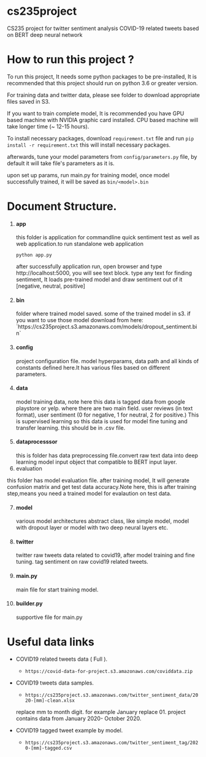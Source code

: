 # cs235project
CS235 project for twitter sentiment analysis COVID-19 related tweets based on BERT deep neural network 

# How to run this project ?

To run this project, It needs some python packages to be pre-installed, It is recommended that this project should run on
python 3.6 or greater version. 

For training data and twitter data, please see folder to download appropriate files saved in S3.

If you want to train complete model, It is recommended you have GPU based machine 
with NVIDIA graphic card installed. CPU based machine will take longer time (~ 12-15 hours).

To install necessary packages, download `requirement.txt` file and run 
`pip install -r requirement.txt` this will install necessary packages.

afterwards, tune your model parameters from `config/parameters.py` file, by default it will take file's parameters as it is.

upon set up params, run main.py for training model, once model successfully trained, it will be saved as `bin/<model>.bin`


# Document Structure.
1. <h4> app </h4>
    this folder is application for commandline quick sentiment test as well as web application.to run standalone web application 
    
    `python app.py`
    
    after successfully application run, open browser and type http://localhost:5000, you will see text block. type any 
    text for finding sentiment, It loads pre-trained model and draw sentiment out of it [negative, neutral, positive]
 
2. <h4>bin</h4>
    folder where trained model saved. some of the trained model in s3. if you want to use those model download from here:
    `https://cs235project.s3.amazonaws.com/models/dropout_sentiment.bin`

3. <h4>config</h4>
   project configuration file. model hyperparams, data path and all kinds of constants defined here.It has various files
   based on different parameters.

4. <h4>data</h4>
   model training data, note here this data is tagged data from google playstore or yelp. where there are two main field.
   user reviews (in text format), user sentiment (0 for negative, 1 for neutral, 2 for positive.) This is supervised learning 
    so this data is used for model fine tuning and transfer learning. this should be in .csv file.

5. <h4>dataprocesssor</h4>
   this is folder has data preprocessing file.convert raw text data into deep learning model input object that compatible
   to BERT input layer.

6. </h4>evaluation</h4> 

this folder has  model evaluation file. after training model, It will generate confusion matrix and get test data accuracy.Note here, this is after training step,means you need a trained model for evalaution on test data.

7. <h4>model</h4>
   various model architectures abstract class, like simple model, model with dropout layer or model with two deep neural layers etc.

8. <h4>twitter</h4>
   twitter raw tweets data related to covid19, after model training and fine tuning. tag sentiment on raw covid19 related
   tweets.
   
9. <h4>main.py</h4>
   main file for start training model.

10. <h4>builder.py</h4>
    supportive file for main.py
 
# Useful data links

- COVID19 related tweets data ( Full ).
    - `https://covid-data-for-project.s3.amazonaws.com/coviddata.zip`

- COVID19 tweets data samples.
    - `https://cs235project.s3.amazonaws.com/twitter_sentiment_data/2020-[mm]-clean.xlsx`
    
    replace mm to month digit. for example January replace 01. project contains data from January 2020- October 2020.
  
    
- COVID19 tagged tweet example by model.
    - `https://cs235project.s3.amazonaws.com/twitter_sentiment_tag/2020-[mm]-tagged.csv`
   
